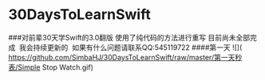 # 30DaysToLearnSwift
###对前辈30天学Swift的3.0翻版  使用了纯代码的方法进行重写 目前尚未全部完成  我会持续更新的  如果有什么问题请联系QQ:545119722
####第一天
![]( https://github.com/SimbaHJ/30DaysToLearnSwift/raw/master/第一天秒表/Simple Stop Watch.gif)
